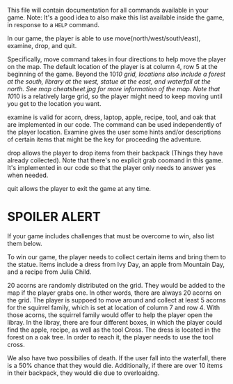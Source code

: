This file will contain documentation for all commands available in your game.
Note:  It's a good idea to also make this list available inside the game, in response to a `HELP` command.

In our game, the player is able to use move(north/west/south/east), examine, drop, and quit. 

Specifically, move command takes in four directions to help move the player on the map. The default location of the player is at column 4, row 5 at the beginning of the game. Beyond the 10*10 grid, locations also include a forest at the south, library at the west, statue at the east, and waterfall at the north. See map cheatsheet.jpg for more information of the map. Note that 10*10 is a relatively large grid, so the player might need to keep moving until you get to the location you want. 

examine is valid for acorn, dress, laptop, apple, recipe, tool, and oak that are implemented in our code. The command can be used independently of the player location. Examine gives the user some hints and/or descriptions of certain items that might be the key for proceeding the adventure. 

drop allows the player to drop items from their backpack (Things they have already collected).
Note that there's no explicit grab coomand in this game. It's implemented in our code so that the player only needs to answer yes when needed. 

quit allows the player to exit the game at any time. 


# SPOILER ALERT

If your game includes challenges that must be overcome to win, also list them below.

To win our game, the player needs to collect certain items and bring them to the statue. Items include a dress from Ivy Day, an apple from Mountain Day, and a recipe from Julia Child.

20 acorns are randomly distributed on the grid. They would be added to the map if the player grabs one. In other words, there are always 20 acorns on the grid. The player is suppoed to move around and collect at least 5 acorns for the squirrel family, which is set at location of column 7 and row 4. With those acorns, the squirrel family would offer to help the player open the libray. In the libray, there are four different boxes, in which the player could find the apple, recipe, as well as the tool Cross. The dress is located in the forest on a oak tree. In order to reach it, the player needs to use the tool cross.

We also have two possibilies of death. If the user fall into the waterfall, there is a 50% chance that they would die. Additionally, if there are over 10 items in their backpack, they would die due to overloaidng.